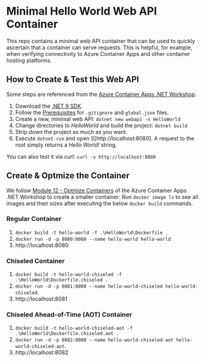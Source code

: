 # Minimal Hello World Web API Container

This repo contains a minimal web API container that can be used to quickly ascertain that a container can serve requests. This is helpful, for example, when verifying connectivity to Azure Container Apps and other container hosting platforms.

## How to Create & Test this Web API

Some steps are referenced from the [Azure Container Apps .NET Workshop](https://azure.github.io/aca-dotnet-workshop).

1. Download the [.NET 9 SDK](https://dotnet.microsoft.com/en-us/download/dotnet/9.0).
1. Follow the [Prerequisites](https://azure.github.io/aca-dotnet-workshop/aca/00-workshop-intro/4-prerequisites/) for `.gitignore` and `global.json` files.
1. Create a new, minimal web API: `dotnet new webapi -n HelloWorld`
1. Change directories to *HelloWorld* and build the project: `dotnet build`
1. Strip down the project as much as you want.
1. Execute `dotnet run` and open S[http://localhost:8080]. A request to the root simply returns a *Hello World!* string.

You can also test it via curl: `curl -v http://localhost:8080`

## Create & Optmize the Container

We follow [Module 12 - Optmize Containers](https://azure.github.io/aca-dotnet-workshop/aca/12-optimizes/) of the Azure Container Apps .NET Workshop to create a smaller container:
Run `docker image ls` to see all images and their sizes after executing the below `docker build` commands.

### Regular Container

1. `docker build -t hello-world -f .\HelloWorld\Dockerfile .`
1. `docker run -d -p 8080:8080 --name hello-world hello-world`
1. http://localhost:8080

### Chiseled Container

1. `docker build -t hello-world-chiseled -f .\HelloWorld\Dockerfile.chiseled .`
1. `docker run -d -p 8081:8080 --name hello-world-chiseled hello-world-chiseled`.
1. http://localhost:8081

### Chiseled Ahead-of-Time (AOT) Container

1. `docker build -t hello-world-chiseled-aot -f .\HelloWorld\Dockerfile.chiseled.aot .`
1. `docker run -d -p 8082:8080 --name hello-world-chiseled-aot hello-world-chiseled-aot`.
1. http://localhost:8082

